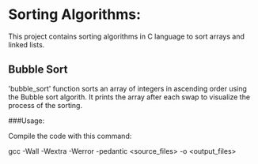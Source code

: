 # Sorting Algorithms:

This project contains sorting algorithms in C language to sort arrays and linked lists.

## Bubble Sort

'bubble_sort' function sorts an array of integers in ascending order
using the Bubble sort algorith. It prints the array after each swap to
visualize the process of the sorting.


###Usage:

Compile the code with this command:

gcc -Wall -Wextra -Werror -pedantic <source_files> -o <output_files>
